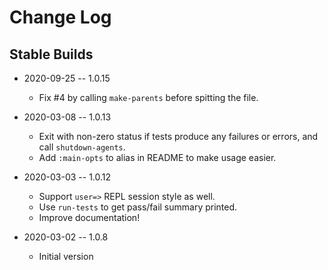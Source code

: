 # Change Log

## Stable Builds

* 2020-09-25 -- 1.0.15
  * Fix #4 by calling `make-parents` before spitting the file.

* 2020-03-08 -- 1.0.13
  * Exit with non-zero status if tests produce any failures or errors, and call `shutdown-agents`.
  * Add `:main-opts` to alias in README to make usage easier.

* 2020-03-03 -- 1.0.12
  * Support `user=>` REPL session style as well.
  * Use `run-tests` to get pass/fail summary printed.
  * Improve documentation!

* 2020-03-02 -- 1.0.8
  * Initial version
